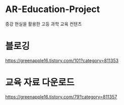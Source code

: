 # AR-Education-Project
증강 현실을 활용한 고등 과학 교육 컨텐츠


# 블로깅
https://greenapple16.tistory.com/101?category=811353


# 교육 자료 다운로드
https://greenapple16.tistory.com/79?category=811357
